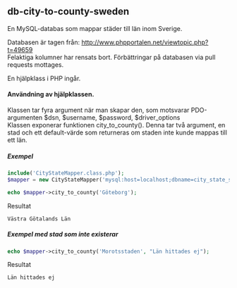 db-city-to-county-sweden
---

En MySQL-databas som mappar städer till län inom Sverige.

Databasen är tagen från:
http://www.phpportalen.net/viewtopic.php?t=49659  
Felaktiga kolumner har rensats bort. Förbättringar på databasen via pull requests mottages.

En hjälpklass i PHP ingår.

#### Användning av hjälpklassen.

Klassen tar fyra argument när man skapar den, som motsvarar PDO-argumenten $dsn, $username, $password, $driver_options  
Klassen exponerar funktionen city_to_county(). Denna tar två argument, en stad och ett default-värde som returneras om staden inte kunde mappas till ett län.

##### Exempel
```php
include('CityStateMapper.class.php');
$mapper = new CityStateMapper('mysql:host=localhost;dbname=city_state_sweden;charset=utf8', 'username', 'password');

echo $mapper->city_to_county('Göteborg');
```

Resultat
```
Västra Götalands Län
```

##### Exempel med stad som inte existerar

```php
echo $mapper->city_to_county('Morotsstaden', "Län hittades ej");
```

Resultat
```
Län hittades ej
```
